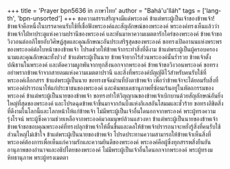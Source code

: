 +++
title = 'Prayer bpn5636 in ภาษาไทย'
author = "Bahá'u'lláh"
tags = ['lang-th', 'bpn-unsorted']
+++
ขอความสรรเสริญจงมีแด่พระองค์ ข้าแต่พระผู้เป็นเจ้าของข้าพเจ้า! ข้าพเจ้าคือหนึ่งในบรรดาคนรับใช้ที่เชื่อฟังพระองค์และสัญลักษณ์ของพระองค์ พระองค์ทรงเห็นแล้วว่าข้าพเจ้าใฝ่หาประตูแห่งความปรานีของพระองค์ และหันมาหาความเมตตารักใคร่ของพระองค์ ข้าพเจ้าขอวิงวอนต่ออภิไธยอับวิศิษฏ์สุดและคุณลักษณะอันประเสริฐสุดของพระองค์ ขอทรงเปิดอานนแห่งพระพรของพระองค์ต่อใบหน้าของข้าพเจ้า โปรดช่วยให้ข้าพเจ้ากระทำสิ่งที่ดีงาม ข้าแต่พระผู้เป็นผู้ครอบครองนามและคุณลักษณะทั้งปวง!
	ข้าแต่พระผู้เป็นนาย ข้าพเจ้ายากไร้ส่วนพระองค์นั้นร่ำรวย ข้าพเจ้าตั้งปณิธานในพระองค์ และตัดความผูกพันจากทุกสิ่งนอกจากพระองค์  ข้าพเจ้าขอวิงวอนพระองค์ ขอทรงอย่าพรากข้าพเจ้าจากสายลมแห่งความเมตตาปรานี และสิ่งที่พระองค์บัญญัติไว้สำหรับคนรับใช้ที่พระองค์เลือกสรร
	ข้าแต่พระผู้เป็นนาย ขอทรงขจัดม่านที่บังตาข้าพเจ้า เพื่อว่าข้าพเจ้าจะได้ยอมรับสิ่งที่พระองค์ปรารถนาให้แก่ประชาชนของพระองค์ และค้นพบเดชานุภาพที่ซ่อนเร้นอยู่ในหัตถกรรมของพระองค์ ข้าแต่พระผู้เป็นนายของข้าพเจ้า ขอทรงทำให้วิญญาณของข้าพเจ้าเบิกบานด้วยสัญลักษณ์อันยิ่งใหญ่ที่สุดของพระองค์ และโปรดฉุดข้าพเจ้าขึ้นมาจากก้นบึ้งแห่งกิเลสอันโสมมและชั่วร้าย ขอทรงลิขิตสิ่งที่ดีงามในโลกนี้และโลกหน้าให้แก่ข้าพเจ้า ไม่มีพระผู้เป็นเจ้าอื่นใดนอกจากพระองค์ พระผู้ทรงความรุ่งโรจน์ พระผู้ซึ่งความช่วยเหลือจากพระองค์มวลมนุษย์ล้วนแสวงหา
	ข้าแต่พระผู้เป็นนายของข้าพเจ้า ข้าพเจ้าขอขอบคุณพระองค์ที่ทรงปลุกข้าพเจ้าให้ตื่นขึ้นและดลให้ข้าพเจ้าปรารถนาจะหยั่งรู้สิ่งที่คนรับใช้ส่วนใหญ่ไม่เข้าใจ ข้าแต่พระผู้เป็นนายของข้าพเจ้า โปรดประทานความสามารถให้ข้าพเจ้าเห็นสิ่งที่พระองค์ต้องการเพื่อเห็นแก่ความรักและความยินดีของพระองค์ พระองค์คือผู้ซึ่งทุกสรรพสิ่งยืนยันอานุภาพของอำนาจและอธิปไตยของพระองค์
	ไม่มีพระผู้เป็นเจ้าอื่นใดนอกจากพระองค์ พระผู้ทรงมหิทธานุภาพ พระผู้ทรงเมตตา
